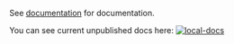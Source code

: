See [documentation](https://docs.rs/twitch_oauth2) for documentation.

You can see current unpublished docs here: [![local-docs]](https://emilgardis.github.io/twitch_api2/twitch_api2)

[local-docs]: https://img.shields.io/github/workflow/status/Emilgardis/twitch_api2/github%20pages/master?label=docs&style=flat-square&event=push

